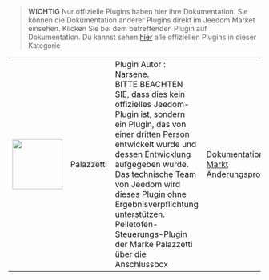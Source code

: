 
>**WICHTIG**
>Nur offizielle Plugins haben hier ihre Dokumentation. Sie können die Dokumentation anderer Plugins direkt im Jeedom Market einsehen. Klicken Sie bei dem betreffenden Plugin auf Dokumentation.
>Du kannst sehen [hier](https://market.jeedom.com/index.php?v=d&p=market&type=plugin&categorie=Energie) alle offiziellen Plugins in dieser Kategorie


| | | | |
|--- | --- | --- | ---|
|<img src="Palazzetti/Palazzetti_icon.png" class="pluginLogo" width="100" />|Palazzetti|Plugin Autor : Narsene.<br/>BITTE BEACHTEN SIE, dass dies kein offizielles Jeedom-Plugin ist, sondern ein Plugin, das von einer dritten Person entwickelt wurde und dessen Entwicklung aufgegeben wurde. Das technische Team von Jeedom wird dieses Plugin ohne Ergebnisverpflichtung unterstützen. <br/>Pelletofen-Steuerungs-Plugin der Marke Palazzetti über die Anschlussbox|[Dokumentation](Palazzetti/index.md)<br/>[Markt](https://market.jeedom.com/index.php?v=d&p=market_display&id=3104)<br/>[Änderungsprotokoll](Palazzetti/changelog.md)|
